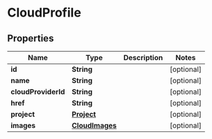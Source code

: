 
# CloudProfile

## Properties
Name | Type | Description | Notes
------------ | ------------- | ------------- | -------------
**id** | **String** |  |  [optional]
**name** | **String** |  |  [optional]
**cloudProviderId** | **String** |  |  [optional]
**href** | **String** |  |  [optional]
**project** | [**Project**](Project.md) |  |  [optional]
**images** | [**CloudImages**](CloudImages.md) |  |  [optional]



